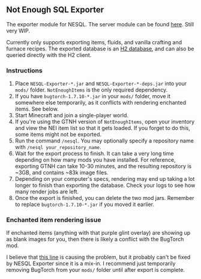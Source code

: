 ## Not Enough SQL Exporter

The exporter module for NESQL. The server module can be found
[here](https://github.com/D-Cysteine/nesql-server). Still very WIP.

Currently only supports exporting items, fluids, and vanilla crafting and
furnace recipes. The exported database is an
[H2 database](http://www.h2database.com/html/main.html), and can also be queried
directly with the H2 client.

### Instructions

1. Place `NESQL-Exporter-*.jar` and `NESQL-Exporter-*-deps.jar` into
   your `mods/` folder. `NotEnoughItems` is the only required dependency.
2. If you have `bugtorch-1.7.10-*.jar` in your `mods/` folder, move it somewhere
   else temporarily, as it conflicts with rendering enchanted items. See below.
3. Start Minecraft and join a single-player world.
4. If you're using the GTNH version of `NotEnoughItems`, open your inventory and
   view the NEI item list so that it gets loaded. If you forget to do this, some
   items might not be exported.
5. Run the command `/nesql`. You may optionally specify a repository name with
   `/nesql your_repository_name`.
6. Wait for the export process to finish. It can take a very long time depending
   on how many mods you have installed. For reference, exporting GTNH can take
   10-30 minutes, and the resulting repository is ~3GB, and contains ~83k image
   files.
7. Depending on your computer's specs, rendering may end up taking a lot longer
   to finish than exporting the database. Check your logs to see how many render
   jobs are left.
8. Once the export is finished, you can delete the two mod jars. Remember to
   replace `bugtorch-1.7.10-*.jar` if you moved it earlier.

### Enchanted item rendering issue

If enchanted items (anything with that purple glint overlay) are showing up as
blank images for you, then there is likely a conflict with the BugTorch mod.

I believe that
[this line](https://github.com/GTNewHorizons/BugTorch/blob/master/src/main/java/jss/bugtorch/mixins/minecraft/client/renderer/entity/MixinItemRenderer.java#L23)
is causing the problem, but it probably can't be fixed by NESQL Exporter since
it is a mix-in. I recommend just temporarily removing BugTorch from your `mods/`
folder until after export is complete.